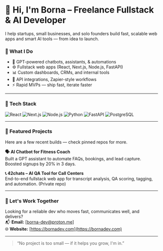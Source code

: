 # 👋 Hi, I'm Borna – Freelance Fullstack & AI Developer

I help startups, small businesses, and solo founders build fast, scalable web apps and smart AI tools — from idea to launch.

### 💼 What I Do
- 🧠 GPT-powered chatbots, assistants, & automations
- ⚙️ Fullstack web apps (React, Next.js, Node.js, FastAPI)
- 📊 Custom dashboards, CRMs, and internal tools
- 🔗 API integrations, Zapier-style workflows
- ⚡ Rapid MVPs — ship fast, iterate faster

---

### 🧰 Tech Stack
![React](https://img.shields.io/badge/-React-61DAFB?style=flat&logo=react&logoColor=black)
![Next.js](https://img.shields.io/badge/-Next.js-000?style=flat&logo=next.js)
![Node.js](https://img.shields.io/badge/-Node.js-339933?style=flat&logo=node.js&logoColor=white)
![Python](https://img.shields.io/badge/-Python-3776AB?style=flat&logo=python&logoColor=white)
![FastAPI](https://img.shields.io/badge/-FastAPI-009688?style=flat&logo=fastapi&logoColor=white)
![PostgreSQL](https://img.shields.io/badge/-PostgreSQL-336791?style=flat&logo=postgresql&logoColor=white)

---

### 🚀 Featured Projects
Here are a few recent builds — check pinned repos for more.

**🗣️ AI Chatbot for Fitness Coach**  
Built a GPT assistant to automate FAQs, bookings, and lead capture. Boosted signups by 20% in 3 days.

**📞 42chats – AI QA Tool for Call Centers**  
End-to-end fullstack web app for transcript analysis, QA scoring, tagging, and automation. (Private repo)

---

### 🤝 Let's Work Together
Looking for a reliable dev who moves fast, communicates well, and delivers?  
📬 **Email:** [borna-dev@proton.me]  
🌐 **Website:** [https://bornadev.com](https://bornadev.com)

---

> “No project is too small — if it helps you grow, I'm in.”

